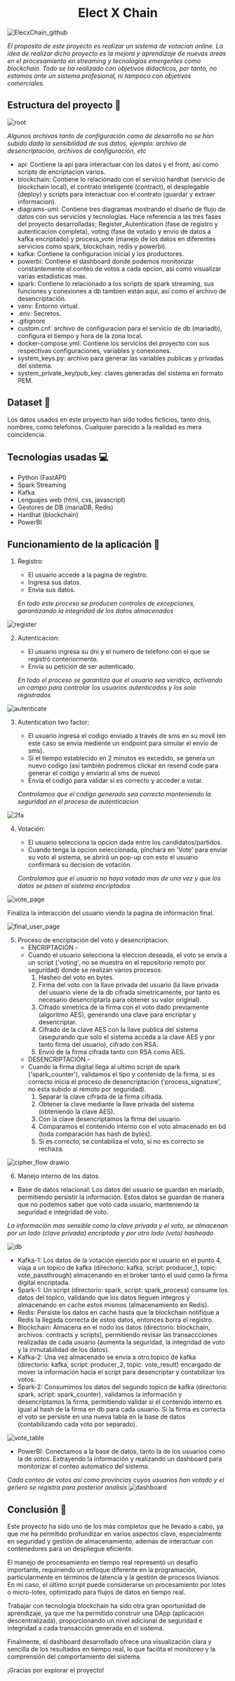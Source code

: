 <h1 align='center'>Elect X Chain</h1>

![ElecxChain_github](https://github.com/user-attachments/assets/ff6b764c-b94e-4f3c-bfb2-f8cf1ce5f2c2)


*El proposito de este proyecto es realizar un sistema de votacion online. 
La idea de realizar dicho proyecto es la mejora y aprendizaje de nuevas areas en el procesamiento en streaming y tecnologías emergentes como blockchain.
Todo se ha realizado con objetivos didacticos, por tanto, no estamos ante un sistema profesional, ni tampoco con objetivos comerciales.*

##  Estructura del proyecto  📁
![root](https://github.com/user-attachments/assets/04c720cf-fbef-4574-87b0-aca33e386808)

*Algunos archivos tanto de configuración como de desarrollo no se han subido dada la sensibilidad de sus datos, ejemplo: archivo de desencriptación, archivos de configuración, etc*
- api: Contiene la api para interactuar con los datos y el front, así como scripts de encriptacion varios.
- blockchain: Contiene lo relacionado con el servicio hardhat (servicio de blockchain local), el contrato inteligente (contract), el desplegable (deploy) y scripts para interactuar con el contrato (guardar y extraer informacion).
- diagrams-uml: Contiene tres diagramas mostrando el diseño de flujo de datos con sus servicios y tecnologías. Hace referencia a las tres fases del proyecto desarrolladas; Register_Autentication (fase de registro y autenticacion completa), voting (fase de votado y envio de datos a kafka encriptado) y process_vote (manejo de los datos en diferentes servicios como spark, blockchain, redis y powerbi).
- kafka: Contiene la configuracion inicial y los productores.
- powerbi: Contiene el dashboard donde podemos monitorizar constantemente el conteo de votos a cada opcion, así como visualizar varias estadisticas mas.
- spark: Contiene lo relacionado a los scripts de spark streaming, sus funciones y conexiones a db tambien están aquí, así como el archivo de desencriptación. 
- venv: Entorno virtual.
- .env: Secretos.
- .gitignore
- custom.cnf: archivo de configuracion para el servicio de db (mariadb), configura el tiempo y hora de la zona local.
- docker-compose.yml: Contiene los servicios del proyecto con sus respectivas configuraciones, variables y conexiones.
- system_keys.py: archivo para generar las variables publicas y privadas del sistema.
- system_private_key/pub_key: claves generadas del sistema en formato PEM.

## Dataset 📄

Los datos usados en este proyecto han sido todos ficticios, tanto dnis, nombres, como telefonos. Cualquier parecido a la realidad es mera coincidencia.

## Tecnologias usadas 💻

- Python (FastAPI)
- Spark Streaming
- Kafka
- Lenguajes web (html, css, javascript)
- Gestores de DB (mariaDB, Redis)
- Hardhat (blockchain)
- PowerBI

## Funcionamiento de la aplicación 🚀

1. Registro:
   - El usuario accede a la pagina de registro.
   - Ingresa sus datos.
   - Envia sus datos.
     
   *En todo este proceso se producen controles de excepciones, garantizando la integridad de los datos almacenados*

![register](https://github.com/user-attachments/assets/b85429de-7126-4fc9-b544-7326cc1bc429)

2. Autenticacion:
   - El usuario ingresa su dni y el numero de telefono con el que se registró conteriormente.
   - Envía su peticion de ser autenticado.
     
   *En todo el proceso se garantiza que el usuario sea verídico, activando un campo para controlar los usuarios autenticados y los solo registrados*

![autenticate](https://github.com/user-attachments/assets/1b5833b5-c661-4c60-9093-60da6b2993bf)

3. Autentication two factor:
   - El usuario ingresa el codigo enviado a través de sms en su movil (en este caso se envía mediente un endpoint para simular el envío de sms).
   - Si el tiempo establecido en 2 minutos es excedido, se genera un nuevo codigo (así también podremos clickar en resend code para generar el codigo y enviarlo al sms de nuevo)
   - Envía el codigo para validar si es correcto y acceder a votar.
   
   *Controlamos que el codigo generado sea correcto manteniendo la seguridad en el proceso de autenticacion*

![2fa](https://github.com/user-attachments/assets/efc6734c-9811-4e54-bfde-01ed9d774ea6)

4. Votación:
   - El usuario selecciona la opcion dada entre los candidatos/partidos.
   - Cuando tenga la opcion seleccionada, pinchará en 'Vote' para enviar su voto al sistema, se abrirá un pop-up con esto el usuario confirmará su decision de votación.
     
   *Controlamos que el usuario no haya votado mas de una vez y que los datos se pasen al sistema encriptados*

![vote_page](https://github.com/user-attachments/assets/11772794-b523-435a-b05c-b2b9d37ffde4)

Finaliza la interacción del usuario viendo la pagina de información final.

![final_user_page](https://github.com/user-attachments/assets/b782f0dc-c732-4850-9355-6cc3cd61c9a3)

5. Proceso de encriptación del voto y desencriptacion.
   - ENCRIPTACIÓN -
   - Cuando el usuario selecciona la eleccion deseada, el voto se envía a un script ('voting', no se muestra en el repositorio remoto por seguridad) donde se realizan varios procesos:
     1. Hasheo del voto en bytes.
     2. Firma del voto con la llave privada del usuario (la llave privada del usuario viene de la db cifrada simetricamente, por tanto es necesario desencriptarla para obtener su valor original).
     3. Cifrado simetrica de la firma con el voto dado previamente (algoritmo AES), generando una clave para encriptar y desencriptar.
     4. Cifrado de la clave AES con la llave publica del sistema (asegurando que solo el sistema acceda a la clave AES y por tanto firma del usuario), cifrado con RSA.
     5. Envió de la firma cifrada tanto con RSA como AES.
   - DESENCRIPTACIÓN -
   - Cuando la firma digital llega al ultimo script de spark ('spark_counter'), validamos el tipo y contenido de la firma, si es correcto inicia el proceso de desencriptación ('process_signature', no esta subido al remoto por seguridad).
     1. Separar la clave cifrada  de la firma cifrada.
     2. Obtener la clave mediante la llave privada del sistema (obteniendo la clave AES).
     3. Con la clave desencriptamos la firma del usuario.
     4. Comparamos el contenido interno con el voto almacenado en bd (toda comparación has hash de bytes).
     5. Si es correcto, se contabiliza el voto, si no es correcto se rechaza.

![cipher_flow drawio](https://github.com/user-attachments/assets/5607a71b-6e84-49ab-9ed0-8e117a4021b6)


6. Manejo interno de los datos.
  - Base de datos relacional: Los datos del usuario se guardan en mariadb, permitiendo persistir la información. Estos datos se guardan de manera que no podemos saber que votó cada usuario, manteniendo la seguridad e integridad de voto.

*La información mas sensible como la clave privada y el voto, se almacenan por un lado (clave privada) encriptada y por otro lado (voto) hasheado*

![db](https://github.com/user-attachments/assets/9ac97604-7594-494e-ae88-e0e044612871)

  - Kafka-1: Los datos de la votación ejercido por el usuario en el punto 4, viaja a un topico de kafka (directorio: kafka, script: producer_1, topic: vote_passthrough) almacenando en el broker tanto el uuid como la firma digital encriptada.
  - Spark-1: Un script (directorio: spark, script: spark_process) consume los datos del topico, validando que los datos lleguen integros y almacenando en cache estos mismos (almacenamiento en Redis).
  - Redis: Persiste los datos en caché hasta que la blockchain notifique a Redis la llegada correcta de estos datos, entonces borra el registro.
  - Blockchain: Almacena en el nodo los datos (directorio: blockchain, archivos: contracts y scripts), permitiendo revisar las transaccciones realizadas de cada usuario (aumenta la seguridad, la integridad de voto y la inmutabilidad de los datos).
  - Kafka-2: Una vez almacenado se envía a otro topico de kafka (directorio: kafka, script: producer_2, topic: vote_result) encargado de mover la información hacia el script para desencriptar y contabilizar los votos.
  - Spark-2: Consumimos los datos del segundo topico de kafka (directorio: spark, script: spark_counter), validamos la información y desencriptamos la firma, permitiendo validar si el contenido interno es igual al hash de la firma en db para cada usuario. Si la firma es correcta el voto se persiste en una nueva tabla en la base de datos (contabilizando cada voto por separado).
  
![vote_table](https://github.com/user-attachments/assets/28e7f828-247e-41b3-9f69-ded8bb4258e3)

  - PowerBI: Conectamos a la base de datos, tanto la de los usuarios como la de votos. Extrayendo la información y realizando un dashboard para monitorizar el conteo automatico del sistema.

*Cada conteo de votos así como provincias cuyos usuarios han votado y el genero se registra para posterior analisis*
![dashboard](https://github.com/user-attachments/assets/0df1da58-0d69-472d-b0d2-601499aacdd7)

## Conclusión 🎉

Este proyecto ha sido uno de los más completos que he llevado a cabo, ya que me ha permitido profundizar en varios aspectos clave, especialmente en seguridad y gestión de almacenamiento, además de interactuar con contenedores para un despliegue eficiente.

El manejo de procesamiento en tiempo real representó un desafío importante, requiriendo un enfoque diferente en la programación, particularmente en términos de latencia y la gestión de procesos livianos. En mi caso, el último script puede considerarse un procesamiento por lotes o micro-lotes, optimizado para flujos de datos en tiempo real.

Trabajar con tecnología blockchain ha sido otra gran oportunidad de aprendizaje, ya que me ha permitido construir una DApp (aplicación descentralizada), proporcionando un nivel adicional de seguridad e integridad a cada transacción generada en el sistema.

Finalmente, el dashboard desarrollado ofrece una visualización clara y sencilla de los resultados en tiempo real, lo que facilita el monitoreo y la comprensión del comportamiento del sistema.

¡Gracias por explorar el proyecto!
